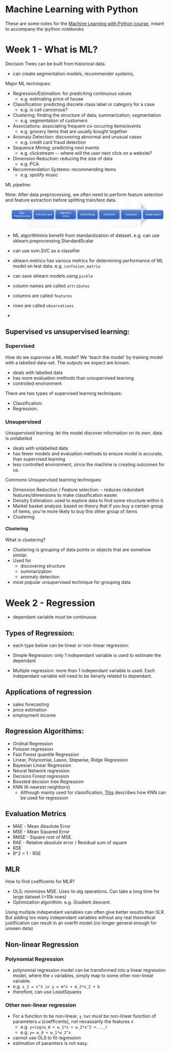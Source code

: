 # Machine Learning with Python

These are some notes for the [Machine Learning with Python course](https://www.coursera.org/learn/machine-learning-with-python ), meant to accompany the ipython notebooks

# Week 1 - What is ML?

Decision Trees can be built from historical data. 

- can create segmentation models, recommender systems, 


Major ML techniques:
- Regression/Estimation: for prediciting continuous values
    - e.g. estimating price of house
- Classification: predicting discrete class label or category for a case
   - e.g. is cell cancerous?
- Clustering: finding the structure of data; summarization; segmentation
   - e.g. segmentation of customers
- Associations: associating frequent co-occuring items/events
   - e.g. grocery items that are usually bought together
- Anomaly Detection: discovering abnormal and unusual cases
    - e.g. credit card fraud detection
- Sequence Mining; predicting next events
    - e.g. clickstream -- where will the user next click on a website?
- Dimension Reduction: reducing the size of data 
    - e.g. PCA
- Recommendation Systems: recommending items
    - e.g. spotify music


ML pipeline:

Note: After data preprocessing, we often need to perform feature selection and feature extraction before splitting train/test data.
![](./imgs/ML_pipeline.png)


- ML algorithhimis benefit from standardization of dataset. e.g. can use sklearn.preprocessing.StandardScalar
- can use svm.SVC as a classifier
- sklearn.metrics has various metrics for determining performance of ML model on test data. e.g. `confusion_matrix`
- can save sklearn models using `pickle`

- column names are called `attributes`
- columns are called `features`
- rows are called `observations`
- 

## Supervised vs unsupervised learning:

### Supervised
How do we *supervise* a ML model? We 'teach the model' by training model with a labelled data-set. The outputs we expect are known. 

- deals with labelled data
- has more evaluation methods than unsupervised learning
- controlled environment

There are two types of supervised learning techniques:
- Classification:
- Regression:

### Unsupervised

Unsupervised learning: let the model discover information on its own. 
data is *unlabelled*

- deals with unlabelled data
- has fewer models and evaluation methods to ensure model is accurate,  than supervised learning
- less controlled environment, since the machine is creating outcomes for us. 

Commonn Unsupervised learning techniques:
- Dimension Reduction / Feature selection: - reduces redundant features/dimensions to make classification easier. 
- Density Estimation: used to explore data to find some structure within it. 
- Market basket analysis: based on theory that if you buy a certain group of items, you're more likely to buy this other group of items
- Clustering

#### Clustering
What is clustering?
- Clustering is grouping of data points or objects that are somehow similar. 
- Used for
   - discovering structure
   - summarization
   - anomaly detection
- most popular unsupervised technique for grouping data


# Week 2 - Regression

- dependant variable must be continuous

## Types of Regression:
- each type below can be linear or non-linear regression


- Simple Regression: only 1 independant variable is used to estimate the dependant
- Multiple regression: more than 1 independant variable is used. Each independant variable will need to be lienarly related to dependant.


## Applications of regression
- sales forecasting
- price estimation
- employment income

## Regression Algorithims:
- Oridnal Regression
- Poisson regression
- Fast Forest quantile Regression
- Linear, Polynomial, Lasoo, Stepwise, Ridge Regression
- Bayesian Linear Regression
- Neural Network regression
- Decision Forest regression
- Boosted decision tree Regression
- KNN (K-nearest neighbors)
   - Although mainly used for classification, [This](https://towardsdatascience.com/the-basics-knn-for-classification-and-regression-c1e8a6c955) describes how KNN can be used for regression

## Evaluation Metrics
- MAE - Mean Absolute Error
- MSE - Mean Squared Error
- RMSE - Square root of MSE. 
- RAE - Relative absolute error / Residual sum of square
- RSE
- R^2 = 1 - RSE

## MLR

How to find coefficents for MLR?
- OLS; minimizes MSE. Uses lin alg operations. Can take a long time for large dataset (>10k rows)
- Optimization algorithim. e.g. Gradient descent. 


Using multiple independant variables can often give better results than SLR. But adding too many independant variables without any real theoretical justification can result in an overfit model (no longer general enough for unseen data)

## Non-linear Regression

### Polynomial Regression
- polynomial regression model can be transformed into a linear regression model, where the `x` variables, simply map to some other non-linear variable. 
- e.g. `x_2 = x^3 in y = m*x + m_2*x_2 + b`
- therefore, can use LeastSquares

### Other non-linear regression
- For a function to be non-linear, `y_hat` must be non-linear function of parameters `w` (coefficents), not necassarily the features `X` 
    - e.g. `y=log(w_0 + w_1*x + w_2*x^2 +..._)`
    - e.g. `y= w_0 + w_1*w_2^x`
- cannot use OLS to fit regression
- estimation of paramters is not easy. 
